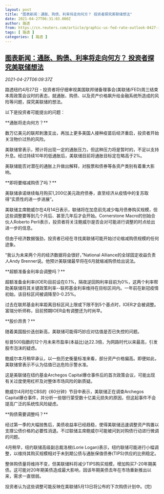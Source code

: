 ```yaml
---
layout: post
title: "图表新闻：通胀、购债、利率将走向何方？ 投资者探究美联储想法"
date: 2021-04-27T06:31:03.000Z
author: 路透
from: https://cn.reuters.com/article/graphic-us-fed-rate-outlook-0427-idCNKBS2CE0GJ
tags: [ 路透 ]
categories: [ 路透 ]
---
```

<!--1619505063000-->
[图表新闻：通胀、购债、利率将走向何方？ 投资者探究美联储想法](https://cn.reuters.com/article/graphic-us-fed-rate-outlook-0427-idCNKBS2CE0GJ)
------

<div>
<div><i>2021-04-27T06:09:37Z</i></div><p>路透纽约4月27日 - 投资者将仔细审视美国联邦储备理事会(美联储/FED)周三结束本周政策会议时的表态，就通胀、购债、以及资产价格飙升给金融系统所造成的风险等问题，探究美联储的想法。</p><p>以下是投资者可能提出的问题：</p><p>**通胀将走向何方？**</p><p>数万亿美元的联邦刺激支出，再加上更多美国人接种疫苗后经济重启，投资者开始关注物价过热的风险。</p><p>美联储曾表示，预计将出现一定的通胀压力，但这种压力将是暂时的，不足以支持升息。经过持续10年的低通胀后，美联储目前将通胀目标定在略高于2%。</p><p>美联储能否对潜在的通胀上升做出解释，对股票和债券等各资产类别有着重大影响。</p><p>**即将要缩减购债了吗？**</p><p>美联储承诺继续每月购买1,200亿美元政府债券，直至经济从疫情中的复苏取得“实质性的进一步进展”。</p><p>美联储主席鲍威尔在4月14日表示，联储将在加息前先减少每月债券购买规模，但这些调整要等到几个月后、甚至几年后才会开始。Cornerstone Macro的创始合伙人Roberto Perli表示，投资者将关注鲍威尔是否会对可能进行调整的时点给出进一步的信息。</p><p>但由于经济数据强劲，投资者已经在寻找美联储可能开始讨论缩减购债规模的任何迹象。</p><p>“我认为未来两个月的经济数据将会很好，”National Alliance的全球固定收益负责人Andy Brenner说。他预计美联储最早将在6月就缩减购债给出说法。</p><p>**超额准备金利率会调整吗？**</p><p>超额准备金利率(IOER)目前设在0.1%，隔夜逆回购利率目前为0%，这两个利率帮助美联储将其关键政策利率--联邦基金利率维持在目标区间内。一年前在新冠疫情初始，该目标区间被调降至0-0.25%。</p><p>过去在联邦基金利率距离目标区间上限或下限不到5个基点时，IOER才会被调整。富瑞分析师称，目前预期IOER会有调整还为时尚早。</p><p>**股价昂贵？**</p><p>随着美国股价迭创新高，美联储可能得巧妙应对估值是否已失控的问题。</p><p>标普500指数的12个月未来市盈率(本益比)达22.3倍，为网路时代以来最高，引发股市泡沫的疑虑。</p><p>鲍威尔本月稍早承认，以一些历史衡量标准来看，部分资产价格偏高。即便如此，美联储曾表示不认为估值已达危险示警水准。</p><p>这是美联储在纽约基金Archegos Capital爆仓事件后的首次政策会议，可能出现有关过度使用杠杆及对整体市场风险的新质疑。</p><p>鲍威尔4月时在CBS的《60分钟》节目中表示，美联储正在调查Archegos Capital爆仓事件，并分析一些银行蒙受数十亿美元损失的原因，但这起事件不会提高广泛的系统性风险疑虑。</p><p>**购债需要调整吗？**</p><p>经过第一季的大幅抛售后，美债收益率已经趋稳，使得美联储迅速调整资产购置以支撑公债价格的必要性消退。不过联储主席鲍威尔可能被问到对购债行动进行微调的问题。</p><p>4月稍早，纽约联储高级副总裁洛根(Lorie Logan)表示，纽约联储可能进行小幅调整，以维持其购买规模相对于未到期公债与通胀保值债券(TIPS)供应的比例稳定。</p><p>整体购债量将维持不变，但美联储料将减少TIPS购买规模，增加购买7-20年期美债。这可能对20年期美债造成最大影响，因该年期美债去年在市场重新推出以来，需求一直很弱。</p><p>投资者认为这些调整可能反映在美联储5月13日将公布的下次购债计划中。(完)</p>
</div>
